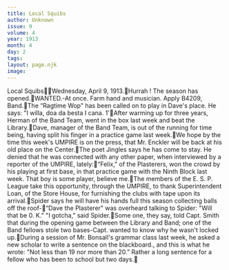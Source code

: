 ```yaml
---
title: Local Squibs
author: Unknown
issue: 9
volume: 4
year: 1913
month: 4
day: 2
tags:
layout: page.njk
image:
---
```

Local SquibsWednesday, April 9, 1913.Hurrah ! The season has opened.WANTED.-At once. Farm hand and musician. Apply B4209, Band.The “Ragtime Wop" has been called on to play in Dave's place. He says: "I willa, doa da besta I cana. 1'After warming up for three years, Herman of the Band Team, went in the box last week and beat the Library.Dave, manager of the Band Team, is out of the running for time being, having split his finger in a practice game last week.We hope by the time this week's UMPIRE is on the press, that Mr. Enckler will be back at his old place on the Center.The poet Jingles says he has come to stay. He denied that he was connected with any other paper, when interviewed by a reporter of the UMPIRE, lately:“Felix," of the Plasterers, won the crowd by his playing at first base, in that practice game with the Ninth Block last week. That boy is some player, believe me.The members of the E. S. P. League take this opportunity, through the UMPIRE, to thank Superintendent Loan, of the Store House, for furnishing the clubs with tape upon its arrival.Spider says he will have his hands full this season collecting balls off the roof-“Dave the Plasterer" was overheard talking to Spider: "Will that be 0. K." "I gotcha," said Spider.Some one, they say, told Capt. Smith that during the opening game between the Library and Band; one of the Band fellows stole two bases-Capt. wanted to know why he wasn't locked up.During a session of Mr. Bonsall's grammar class last week, he asked a new scholar to write a sentence on the blackboard., and this is what he wrote: "Not less than 19 nor more than 20.” Rather a long sentence for a fellow who has been to school but two days.
